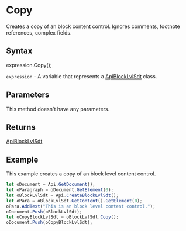 # Copy

Creates a copy of an block content control. Ignores comments, footnote references, complex fields.

## Syntax

expression.Copy();

`expression` - A variable that represents a [ApiBlockLvlSdt](../ApiBlockLvlSdt.md) class.

## Parameters

This method doesn't have any parameters.

## Returns

[ApiBlockLvlSdt](../../ApiBlockLvlSdt/ApiBlockLvlSdt.md)

## Example

This example creates a copy of an block level content control.

```javascript
let oDocument = Api.GetDocument();
let oParagraph = oDocument.GetElement(0);
let oBlockLvlSdt = Api.CreateBlockLvlSdt();
let oPara = oBlockLvlSdt.GetContent().GetElement(0);
oPara.AddText("This is an block level content control.");
oDocument.Push(oBlockLvlSdt);
let oCopyBlockLvlSdt = oBlockLvlSdt.Copy();
oDocument.Push(oCopyBlockLvlSdt);
```
